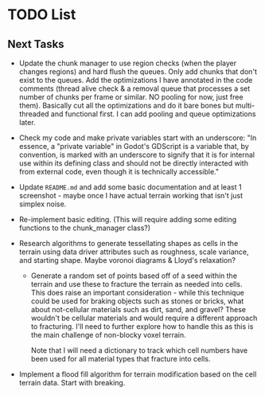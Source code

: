 # TODO List

## Next Tasks

- Update the chunk manager to use region checks (when the player changes regions) and hard flush the queues. Only add chunks that don't exist to the queues. Add the optimizations I have annotated in the code comments (thread alive check & a removal queue that processes a set number of chunks per frame or similar. NO pooling for now, just free them). Basically cut all the optimizations and do it bare bones but multi-threaded and functional first. I can add pooling and queue optimizations later.

- Check my code and make private variables start with an underscore: "In essence, a "private variable" in Godot's GDScript is a variable that, by convention, is marked with an underscore to signify that it is for internal use within its defining class and should not be directly interacted with from external code, even though it is technically accessible."

- Update `README.md` and add some basic documentation and at least 1 screenshot - maybe once I have actual terrain working that isn't just simplex noise.

- Re-implement basic editing. (This will require adding some editing functions to the chunk_manager class?)

- Research algorithms to generate tessellating shapes as cells in the terrain using data driver attributes such as roughness, scale variance, and starting shape. Maybe voronoi diagrams & Lloyd's relaxation?

  - Generate a random set of points based off of a seed within the terrain and use these to fracture the terrain as needed into cells. This does raise an important consideration - while this technique could be used for braking objects such as stones or bricks, what about not-cellular materials such as dirt, sand, and gravel? These wouldn't be cellular materials and would require a different approach to fracturing. I'll need to further explore how to handle this as this is the main challenge of non-blocky voxel terrain.

    Note that I will need a dictionary to track which cell numbers have been used for all material types that fracture into cells.

- Implement a flood fill algorithm for terrain modification based on the cell terrain data. Start with breaking.
